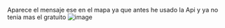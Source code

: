 Aparece el mensaje ese en el mapa ya que antes he usado la Api y ya no tenia mas el gratuito
![image](https://github.com/user-attachments/assets/ccc22d53-ff2a-4194-ad84-86ef5cfb1952)
